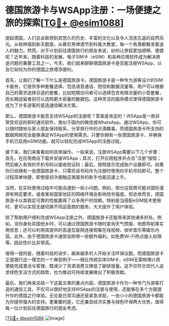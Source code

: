 # 德国旅游卡与WSApp注册：一场便捷之旅的探索[[TG💪+ @esim1088](https://t.me/s/esim1088)]

提起德国，人们总会联想到其悠久的历史、丰富的文化以及令人流连忘返的自然风光。从柏林墙到新天鹅堡，从慕尼黑啤酒节到科隆大教堂，每一个角落都散发着迷人的魅力。然而，对于计划前往德国旅行的朋友来说，如何让旅程更加顺畅、便捷呢？近年来，随着科技的发展，电子SIM卡（eSIM）和各种应用软件成为解决旅途问题的重要工具之一。今天，我们就来聊聊德国旅游卡是否能注册WSApp，以及它如何为你的德国之旅增添便利。

首先，让我们了解一下什么是德国旅游卡。德国旅游卡是一种专为游客设计的SIM卡服务，它提供多种套餐选择，包括语音通话、短信和数据流量等。用户可以根据自己的需求选择合适的套餐，比如短期访问者可以选择包含有限流量的小型套餐，而长期逗留者则可以选购更大容量的数据包。这种灵活的服务模式使得德国旅游卡成为了许多游客的首选通信解决方案。

那么，德国旅游卡能否支持WSApp的注册呢？答案是肯定的！WSApp是一款非常受欢迎的即时通讯软件，类似于国内的微信或WhatsApp。通过WSApp，你可以随时随地与家人朋友保持联系，分享旅行中的点滴趣事。而德国旅游卡所支持的数据网络完全能够满足WSApp的使用需求。只要你拥有一张德国旅游卡，并确保手机已启用eSIM功能，就可以轻松完成WSApp的注册过程。

接下来，我们来看看如何具体操作。一般来说，注册WSApp需要以下几个步骤：首先，在应用商店下载并安装WSApp；其次，打开应用程序并点击“注册”按钮；然后输入有效的手机号码以接收验证码；最后，按照提示完成账户设置即可。如果你已经拥有一张德国旅游卡，只需将该号码作为注册时使用的手机号码即可。整个过程简单快捷，即使是初次接触这类服务的新手也能迅速上手。

当然，在实际使用过程中可能会遇到一些小问题。例如，部分运营商可能对国际漫游有特定要求，或者某些国家地区的网络环境会影响信号强度。但总体而言，德国旅游卡以其稳定可靠的性能赢得了众多用户的信赖。特别是当搭配eSIM技术使用时，更可以实现无缝切换不同运营商的服务，大大提升了用户体验。

除了帮助用户顺利完成WSApp注册之外，德国旅游卡还能带来其他诸多好处。例如，当你身处异国他乡时，可以通过德国旅游卡随时查询天气预报、地图导航等实用信息；还可以利用其提供的高速互联网连接观看在线视频、收听音乐等娱乐内容。此外，由于德国旅游卡通常会附带一些额外福利，如免费Wi-Fi热点接入权限等，因此性价比非常高。

值得一提的是，随着科技的进步，越来越多的人开始关注环保议题。而德国旅游卡正是践行这一理念的一个典型例子——相比传统实体SIM卡，eSIM无需物理介质便能完成激活与管理，既减少了资源浪费又降低了碳排放量。这不仅符合现代人追求绿色生活方式的趋势，也为推动可持续发展做出了积极贡献。

最后，我们再来总结一下这篇文章的重点内容。德国旅游卡作为一种专门为游客打造的通信工具，不仅可以很好地支持WSApp的注册与使用，还能够在多个方面提升你的德国之行体验。无论是日常沟通还是紧急求助，一张小小的德国旅游卡都能为你提供强大的支持。更重要的是，它还兼具经济实惠与绿色环保两大优势，值得每一位计划前往德国旅行的朋友考虑。

[[TG💪+ @esim1088](https://t.me/s/esim1088) ![Image](https://i.postimg.cc/4NQfJmqS/Snipaste-2025-05-13-00-14-12.png)]